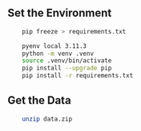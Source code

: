 
## Set the Environment

```BASH
    pip freeze > requirements.txt
```


```BASH
    pyenv local 3.11.3
    python -m venv .venv
    source .venv/bin/activate
    pip install --upgrade pip
    pip install -r requirements.txt
```


## Get the Data

```BASH
    unzip data.zip
```